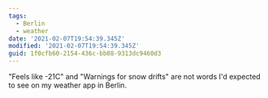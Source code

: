 ```yaml
---
tags:
  - Berlin
  - weather
date: '2021-02-07T19:54:39.345Z'
modified: '2021-02-07T19:54:39.345Z'
guid: 1f0cfb60-2154-436c-bb08-9313dc9460d3
---
```

"Feels like -21C" and "Warnings for snow drifts" are not words I'd expected to see on my weather app in Berlin.
